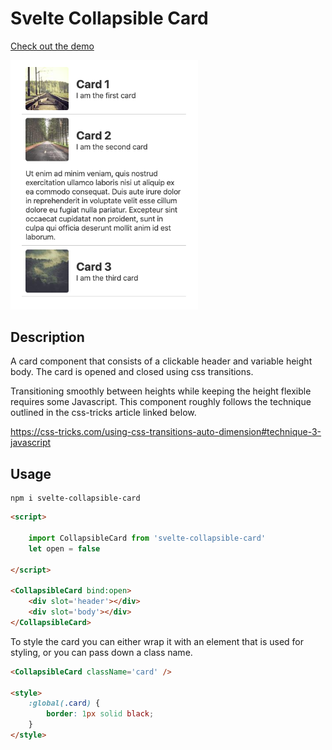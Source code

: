 # Svelte Collapsible Card

[Check out the demo](https://svelte.dev/repl/17b43d9762c94ea5b5519016d0101bc6?version=3.29.7)

<img src="img.png" width="300px"/>

## Description

A card component that consists of a clickable header and variable height body. The card is opened and closed using css transitions.

Transitioning smoothly between heights while keeping the height flexible requires some Javascript. This component roughly follows the technique outlined in the css-tricks article linked below.

https://css-tricks.com/using-css-transitions-auto-dimension#technique-3-javascript

## Usage

```
npm i svelte-collapsible-card
```

```html
<script>

    import CollapsibleCard from 'svelte-collapsible-card'
    let open = false

</script>

<CollapsibleCard bind:open>
    <div slot='header'></div>
    <div slot='body'></div>
</CollapsibleCard>
```

To style the card you can either wrap it with an element that is used for styling, or you can pass down a class name.

```html
<CollapsibleCard className='card' />

<style>
    :global(.card) {
        border: 1px solid black;
    }
</style>
```
